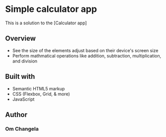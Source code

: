 # Simple calculator app 

This is a solution to the [Calculator app]

## Overview

- See the size of the elements adjust based on their device's screen size
- Perform mathmatical operations like addition, subtraction, multiplication, and division



## Built with

- Semantic HTML5 markup
- CSS (Flexbox, Grid, & more)
- JavaScript

## Author

<h3>Om Changela</h3>